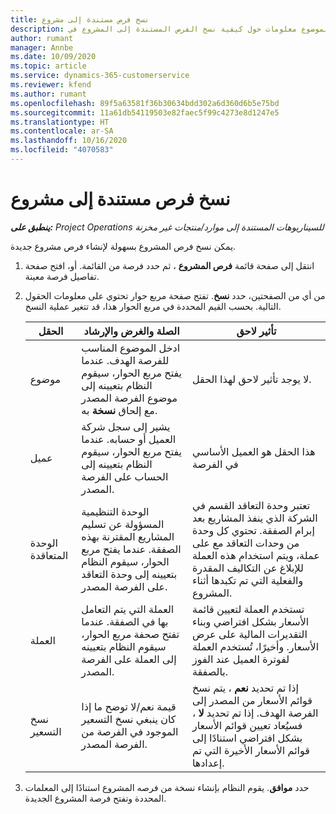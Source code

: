 ```yaml
---
title: نسخ فرص مستندة إلى مشروع
description: يوفر هذا الموضوع معلومات حول كيفية نسخ الفرص المستندة إلى المشروع في Project Operations.
author: rumant
manager: Annbe
ms.date: 10/09/2020
ms.topic: article
ms.service: dynamics-365-customerservice
ms.reviewer: kfend
ms.author: rumant
ms.openlocfilehash: 89f5a63581f36b30634bdd302a6d360d6b5e75bd
ms.sourcegitcommit: 11a61db54119503e82faec5f99c4273e8d1247e5
ms.translationtype: HT
ms.contentlocale: ar-SA
ms.lasthandoff: 10/16/2020
ms.locfileid: "4070583"
---
```

# <a name="copy-project-based-opportunities"></a>نسخ فرص مستندة إلى مشروع

_**ينطبق على:** Project Operations للسيناريوهات المستندة إلى موارد/منتجات غير مخزنة‬_


يمكن نسخ فرص المشروع بسهولة لإنشاء فرص مشروع جديدة. 

1. انتقل إلى صفحة قائمة **فرص المشروع** ، ثم حدد فرصة من القائمة. أو، افتح صفحة تفاصيل فرصة معينة. 
2. من أي من الصفحتين، حدد **نسخ**. تفتح صفحة مربع حوار تحتوي على معلومات الحقول التالية. بحسب القيم المحددة في مربع الحوار هذا، قد تتغير عملية النسخ.

    | **الحقل** | **الصلة والغرض والإرشاد** | **تأثير لاحق** |
    | --- | --- | --- |
    | موضوع | ادخل الموضوع المناسب للفرصة الهدف. عندما يفتح مربع الحوار، سيقوم النظام بتعيينه إلى موضوع الفرصة المصدر مع إلحاق **نسخة** به. | لا يوجد تأثير لاحق لهذا الحقل. |
    | عميل | يشير إلى سجل شركة العميل أو حسابه. عندما يفتح مربع الحوار، سيقوم النظام بتعيينه إلى الحساب على الفرصة المصدر. | هذا الحقل هو العميل الأساسي في الفرصة |
    | الوحدة المتعاقدة | الوحدة التنظيمية المسؤولة عن تسليم المشاريع المقترنة بهذه الصفقة. عندما يفتح مربع الحوار، سيقوم النظام بتعيينه إلى وحدة التعاقد على الفرصة المصدر. | تعتبر وحدة التعاقد القسم في الشركة الذي ينفذ المشاريع بعد إبرام الصفقة. تحتوي كل وحدة من وحدات التعاقد مع على عملة، ويتم استخدام هذه العملة للإبلاغ عن التكاليف المقدرة والفعلية التي تم تكبدها أثناء المشروع. |
    | ‏‏العملة | العملة التي يتم التعامل بها في الصفقة. عندما تفتح صحفة مربع الحوار، سيقوم النظام بتعيينه إلى العملة على الفرصة المصدر. | تستخدم العملة لتعيين قائمة الأسعار بشكل افتراضي وبناء التقديرات المالية على عرض الأسعار. وأخيرًا، تُستخدم العملة لفوترة العميل عند الفوز بالصفقة. |
    | نسخ التسعير | قيمة نعم/لا توضح ما إذا كان ينبغي نسخ التسعير الموجود في الفرصة من الفرصة المصدر. | إذا تم تحديد **نعم** ، يتم نسخ قوائم الأسعار من المصدر إلى الفرصة الهدف. إذا تم تحديد **لا** ، فسيُعاد تعيين قوائم الأسعار بشكل افتراضي استنادًا إلى قوائم الأسعار الأخيرة التي تم إعدادها. |

3. حدد **موافق**. يقوم النظام بإنشاء نسخة من فرصه المشروع استنادًا إلى المعلمات المحددة وتفتح فرصة المشروع الجديدة.
